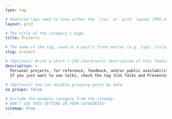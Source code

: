 ```yaml
---
type: tag

# Featured tags need to have either the `list` or `grid` layout (PRO only).
layout: grid

# The title of the category's page.
title: Projects

# The name of the tag, used in a post's front matter (e.g. tags: [<slug>]).
slug: project

# (Optional) Write a short (~150 characters) description of this featured category.
description: >
  Personal projects, for reference, feedback, and/or public availability. 
  If you just want to see talks, check the tag [Con Talks and Presentations](/tag-talk/). 
    
# (Optional) You can disable grouping posts by date.
no_groups: false

# Exclude the example category from the sitemap.
# DON'T USE THIS SETTING IN YOUR CATEGORIES!
sitemap: true
---
```


